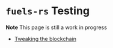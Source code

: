 # `fuels-rs` Testing

**Note** This page is still a work in progress

- [Tweaking the blockchain](./chains.md)
